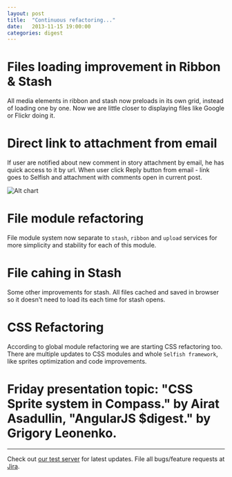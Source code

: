 ```yaml
---
layout: post
title:  "Continuous refactoring..."
date:   2013-11-15 19:00:00
categories: digest
---
```


# Files loading improvement in Ribbon & Stash 

All media elements in ribbon and stash now preloads in its own grid, instead of loading one by one. Now we are little closer to displaying files like Google or Flickr doing it.

# Direct link to attachment from email

If user are notified about new comment in story attachment by email, he has quick access to it by url. When user click Reply button from email - link goes to Selfish and attachment with comments open in current post.

![Alt chart](http://i.minus.com/iq2azlAlkAr9S.png)

# File module refactoring

File module system now separate to `stash`, `ribbon` and `upload` services for more simplicity and stability for each of this module.

# File cahing in Stash

Some other improvements for stash. All files cached and saved in browser so it doesn't need to load its each time for stash opens.

# CSS Refactoring

According to global module refactoring we are starting CSS refactoring too. There are multiple updates to CSS modules and whole `Selfish framework`, like sprites optimization and code improvements.

# Friday presentation topic: "CSS Sprite system in Compass." by Airat Asadullin, "AngularJS $digest." by Grigory Leonenko.



* * *
Check out [our test server][test] for latest updates. File all bugs/feature requests at [Jira][jira].

[jira]: http://jira.frumatic.com/
[test]: http://test.selfish.frumatic.com

